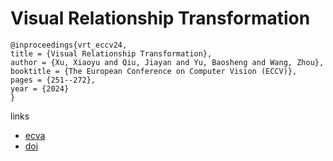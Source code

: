 # Visual Relationship Transformation

```
@inproceedings{vrt_eccv24,
title = {Visual Relationship Transformation},
author = {Xu, Xiaoyu and Qiu, Jiayan and Yu, Baosheng and Wang, Zhou},
booktitle = {The European Conference on Computer Vision (ECCV)},
pages = {251--272},
year = {2024}
}
```

links
- [ecva](https://www.ecva.net/papers/eccv_2024/papers_ECCV/html/8217_ECCV_2024_paper.php)
- [doi](https://link.springer.com/chapter/10.1007/978-3-031-73650-6_15)
